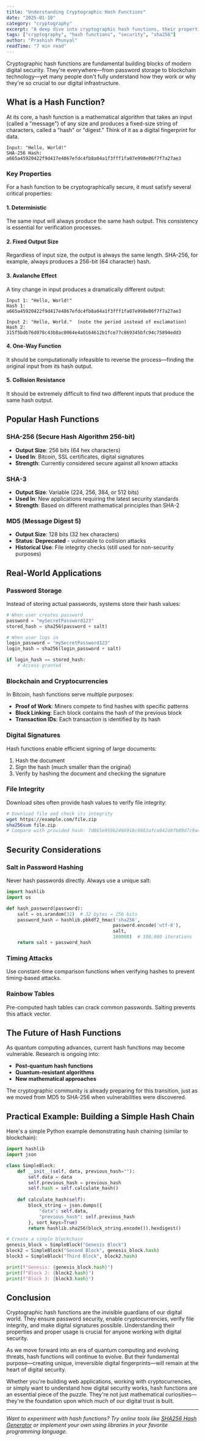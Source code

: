 ```yaml
---
title: "Understanding Cryptographic Hash Functions"
date: "2025-01-10"
category: "cryptography"
excerpt: "A deep dive into cryptographic hash functions, their properties, and their role in securing digital systems. Learn about SHA-256, collision resistance, and practical applications."
tags: ["cryptography", "hash functions", "security", "sha256"]
author: "Prashish Phunyal"
readTime: "7 min read"
---
```


Cryptographic hash functions are fundamental building blocks of modern digital security. They're everywhere—from password storage to blockchain technology—yet many people don't fully understand how they work or why they're so crucial to our digital infrastructure.

## What is a Hash Function?

At its core, a hash function is a mathematical algorithm that takes an input (called a "message") of any size and produces a fixed-size string of characters, called a "hash" or "digest." Think of it as a digital fingerprint for data.

```
Input: "Hello, World!"
SHA-256 Hash: a665a45920422f9d417e4867efdc4fb8a04a1f3fff1fa07e998e86f7f7a27ae3
```

### Key Properties

For a hash function to be cryptographically secure, it must satisfy several critical properties:

#### 1. Deterministic
The same input will always produce the same hash output. This consistency is essential for verification processes.

#### 2. Fixed Output Size
Regardless of input size, the output is always the same length. SHA-256, for example, always produces a 256-bit (64 character) hash.

#### 3. Avalanche Effect
A tiny change in input produces a dramatically different output:

```
Input 1: "Hello, World!"
Hash 1:  a665a45920422f9d417e4867efdc4fb8a04a1f3fff1fa07e998e86f7f7a27ae3

Input 2: "Hello, World."  (note the period instead of exclamation)
Hash 2:  315f5bdb76d078c43b8ac0064e4a0164612b1fce77c869345bfc94c75894edd3
```

#### 4. One-Way Function
It should be computationally infeasible to reverse the process—finding the original input from its hash output.

#### 5. Collision Resistance
It should be extremely difficult to find two different inputs that produce the same hash output.

## Popular Hash Functions

### SHA-256 (Secure Hash Algorithm 256-bit)
- **Output Size**: 256 bits (64 hex characters)
- **Used In**: Bitcoin, SSL certificates, digital signatures
- **Strength**: Currently considered secure against all known attacks

### SHA-3
- **Output Size**: Variable (224, 256, 384, or 512 bits)
- **Used In**: New applications requiring the latest security standards
- **Strength**: Based on different mathematical principles than SHA-2

### MD5 (Message Digest 5)
- **Output Size**: 128 bits (32 hex characters)
- **Status**: **Deprecated** - vulnerable to collision attacks
- **Historical Use**: File integrity checks (still used for non-security purposes)

## Real-World Applications

### Password Storage
Instead of storing actual passwords, systems store their hash values:

```python
# When user creates password
password = "mySecretPassword123"
stored_hash = sha256(password + salt)

# When user logs in
login_password = "mySecretPassword123"
login_hash = sha256(login_password + salt)

if login_hash == stored_hash:
    # Access granted
```

### Blockchain and Cryptocurrencies
In Bitcoin, hash functions serve multiple purposes:
- **Proof of Work**: Miners compete to find hashes with specific patterns
- **Block Linking**: Each block contains the hash of the previous block
- **Transaction IDs**: Each transaction is identified by its hash

### Digital Signatures
Hash functions enable efficient signing of large documents:
1. Hash the document
2. Sign the hash (much smaller than the original)
3. Verify by hashing the document and checking the signature

### File Integrity
Download sites often provide hash values to verify file integrity:

```bash
# Download file and check its integrity
wget https://example.com/file.zip
sha256sum file.zip
# Compare with provided hash: 7d865e959b2466918c9863afca942d0fb89d7c9ac0c99bafc3749504ded97730
```

## Security Considerations

### Salt in Password Hashing
Never hash passwords directly. Always use a unique salt:

```python
import hashlib
import os

def hash_password(password):
    salt = os.urandom(32)  # 32 bytes = 256 bits
    password_hash = hashlib.pbkdf2_hmac('sha256', 
                                       password.encode('utf-8'), 
                                       salt, 
                                       100000)  # 100,000 iterations
    return salt + password_hash
```

### Timing Attacks
Use constant-time comparison functions when verifying hashes to prevent timing-based attacks.

### Rainbow Tables
Pre-computed hash tables can crack common passwords. Salting prevents this attack vector.

## The Future of Hash Functions

As quantum computing advances, current hash functions may become vulnerable. Research is ongoing into:

- **Post-quantum hash functions**
- **Quantum-resistant algorithms**
- **New mathematical approaches**

The cryptographic community is already preparing for this transition, just as we moved from MD5 to SHA-256 when vulnerabilities were discovered.

## Practical Example: Building a Simple Hash Chain

Here's a simple Python example demonstrating hash chaining (similar to blockchain):

```python
import hashlib
import json

class SimpleBlock:
    def __init__(self, data, previous_hash=""):
        self.data = data
        self.previous_hash = previous_hash
        self.hash = self.calculate_hash()
    
    def calculate_hash(self):
        block_string = json.dumps({
            "data": self.data,
            "previous_hash": self.previous_hash
        }, sort_keys=True)
        return hashlib.sha256(block_string.encode()).hexdigest()

# Create a simple blockchain
genesis_block = SimpleBlock("Genesis Block")
block2 = SimpleBlock("Second Block", genesis_block.hash)
block3 = SimpleBlock("Third Block", block2.hash)

print(f"Genesis: {genesis_block.hash}")
print(f"Block 2: {block2.hash}")
print(f"Block 3: {block3.hash}")
```

## Conclusion

Cryptographic hash functions are the invisible guardians of our digital world. They ensure password security, enable cryptocurrencies, verify file integrity, and make digital signatures possible. Understanding their properties and proper usage is crucial for anyone working with digital security.

As we move forward into an era of quantum computing and evolving threats, hash functions will continue to evolve. But their fundamental purpose—creating unique, irreversible digital fingerprints—will remain at the heart of digital security.

Whether you're building web applications, working with cryptocurrencies, or simply want to understand how digital security works, hash functions are an essential piece of the puzzle. They're not just mathematical curiosities—they're the foundation upon which much of our digital trust is built.

---

*Want to experiment with hash functions? Try online tools like [SHA256 Hash Generator](https://emn178.github.io/online-tools/sha256.html) or implement your own using libraries in your favorite programming language.*

